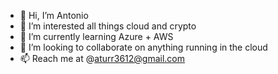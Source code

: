 - 👋 Hi, I’m Antonio
- 👀 I’m interested all things cloud and crypto
- 🌱 I’m currently learning Azure + AWS
- 💞️ I’m looking to collaborate on anything running in the cloud
- 📫 Reach me at @aturr3612@gmail.com

<!---
aturr3612/aturr3612 is a ✨ special ✨ repository because its `README.md` (this file) appears on your GitHub profile.
You can click the Preview link to take a look at your changes.
--->
